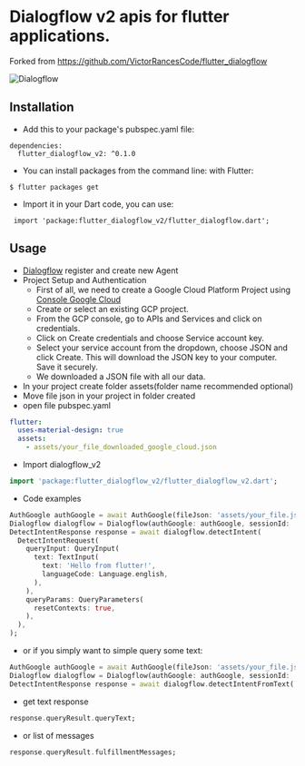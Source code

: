 # Dialogflow v2 apis for flutter applications.
Forked from https://github.com/VictorRancesCode/flutter_dialogflow

![Dialogflow](https://github.com/diegodalbosco/flutter_dialogflow/raw/master/dialogflow.png) 

## Installation

* Add this to your package's pubspec.yaml file:
```
dependencies:
  flutter_dialogflow_v2: ^0.1.0
```
* You can install packages from the command line:
  with Flutter:
```
$ flutter packages get
```

* Import it in your Dart code, you can use:
```
 import 'package:flutter_dialogflow_v2/flutter_dialogflow.dart';
```

## Usage

* [Dialogflow](https://dialogflow.com/) register and create new Agent
* Project Setup and Authentication
    * First of all, we need to create a Google Cloud Platform Project using [Console Google Cloud](https://console.cloud.google.com/)
    * Create or select an existing GCP project.
    * From the GCP console, go to APIs and Services and click on credentials. 
    * Click on Create credentials and choose Service account key.
    * Select your service account from the dropdown, choose JSON and click Create. This will download the JSON key to your computer. Save it securely.
    * We downloaded a JSON file with all our data.
* In your project create folder assets(folder name recommended optional)
* Move file json in your project in folder created
* open file pubspec.yaml
``` yaml
flutter:
  uses-material-design: true
  assets:
    - assets/your_file_downloaded_google_cloud.json
```
* Import dialogflow_v2
``` dart
import 'package:flutter_dialogflow_v2/flutter_dialogflow_v2.dart';
```
* Code examples

``` dart
AuthGoogle authGoogle = await AuthGoogle(fileJson: 'assets/your_file.json').build();
Dialogflow dialogflow = Dialogflow(authGoogle: authGoogle, sessionId: '123456');
DetectIntentResponse response = await dialogflow.detectIntent(
  DetectIntentRequest(
    queryInput: QueryInput(
      text: TextInput(
        text: 'Hello from flutter!',
        languageCode: Language.english,
      ),
    ),
    queryParams: QueryParameters(
      resetContexts: true,
    ),
  ),
);
```

* or if you simply want to simple query some text:
``` dart
AuthGoogle authGoogle = await AuthGoogle(fileJson: 'assets/your_file.json').build();
Dialogflow dialogflow = Dialogflow(authGoogle: authGoogle, sessionId: '123456');
DetectIntentResponse response = await dialogflow.detectIntentFromText('Hello!');
```

* get text response
``` dart
response.queryResult.queryText;
```

* or list of messages
``` dart
response.queryResult.fulfillmentMessages;
```
